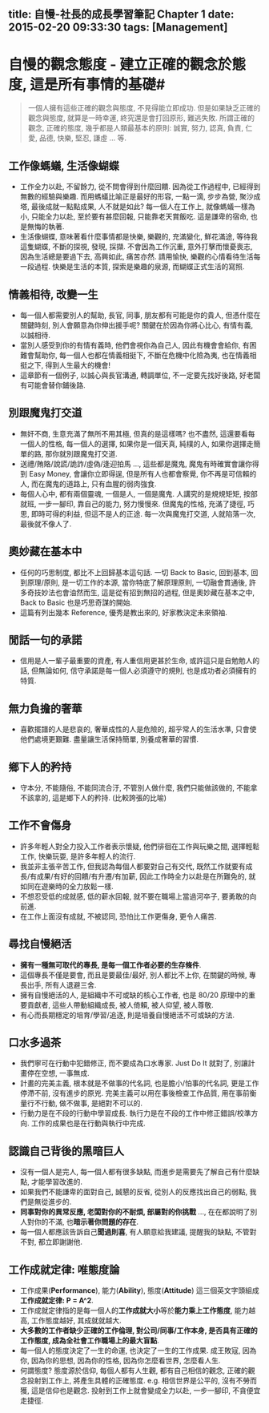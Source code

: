 title: 自慢-社長的成長學習筆記 Chapter 1
date: 2015-02-20 09:33:30
tags: [Management]
---
# 自慢的觀念態度 - 建立正確的觀念於態度, 這是所有事情的基礎#
<!--more-->
> 一個人擁有這些正確的觀念與態度, 不見得能立即成功.
> 但是如果缺乏正確的觀念與態度, 就算是一時幸運, 終究還是會打回原形, 難逃失敗.
> 所謂正確的觀念, 正確的態度, 幾乎都是人類最基本的原則:
> 誠實, 努力, 認真, 負責, 仁愛, 品德, 快樂, 堅忍, 謙虛 ... 等.

## 工作像螞蟻, 生活像蝴蝶 ##
* 工作全力以赴, 不留餘力, 從不問會得到什麼回饋. 因為從工作過程中, 已經得到無數的經驗與樂趣.
  而用螞蟻比喻正是最好的形容, 一點一滴, 步步為營, 聚沙成塔, 最後成就一點點成果, 人不就是如此?
  每一個人在工作上, 就像螞蟻一樣為小, 只能全力以赴, 至於要有甚麼回報, 只能靠老天賞飯吃. 這是謙卑的宿命, 也是無悔的執著.  
* 生活像蝴蝶, 意味著看什麼事情都是快樂, 樂觀的, 充滿變化, 鮮花滿途,
  等待我這隻蝴蝶, 不斷的探視, 發現, 採擷.
  不會因為工作沉重, 意外打擊而懷憂喪志, 因為生活總是要過下去, 高興如此, 痛苦亦然.
  請用愉快, 樂觀的心情看待生活每一段過程.
  快樂是生活的本質, 探索是樂趣的泉源, 而蝴蝶正式生活的寫照.

## 情義相待, 改變一生 ##
* 每一個人都需要別人的幫助, 長官, 同事, 朋友都有可能是你的貴人, 但憑什麼在關鍵時刻, 別人會願意為你伸出援手呢?
  關鍵在於因為你將心比心, 有情有義, 以誠相待.
* 當別人感受到你的有情有義時, 他們會視你為自己人, 因此有機會會給你, 有困難會幫助你, 每一個人也都在情義相挺下,
  不斷在危機中化險為夷, 也在情義相挺之下, 得到人生最大的機會!
* 這章節有一個例子, 以誠心與長官溝通, 轉調單位, 不一定要先找好後路, 好老闆有可能會替你鋪後路.

## 別跟魔鬼打交道 ##
* 無奸不商, 生意充滿了無所不用其極, 但真的是這樣嗎? 也不盡然, 這還要看每一個人的性格, 每一個人的選擇,
  如果你是一個天真, 純樸的人, 如果你選擇走簡單的路, 那你就別跟魔鬼打交道.
* 送禮/賄賂/說謊/詭詐/虛偽/逢迎拍馬 ..., 這些都是魔鬼, 魔鬼有時確實會讓你得到 Easy Money,
  會讓你立即得逞, 但是所有人也都會察覺, 你不再是可信賴的人, 而在魔鬼的道路上, 只有血腥的弱肉強食.
* 每個人心中, 都有兩個靈魂, 一個是人, 一個是魔鬼. 人講究的是規規矩矩, 按部就班, 一步一腳印, 靠自己的能力, 努力慢慢來.
  但魔鬼的性格, 充滿了捷徑, 巧思, 即時可得的利益, 但這不是人的正途.
  每一次與魔鬼打交道, 人就陷落一次, 最後就不像人了.

## 奧妙藏在基本中 ##
* 任何的巧思制度, 都比不上回歸基本這句話. 一切 Back to Basic, 回到基本, 回到原理/原則, 是一切工作的本源,
  當你特底了解原理原則, 一切融會貫通後, 許多奇技妙法也會油然而生, 這是從有招到無招的過程,
  但是奧妙藏在基本之中, Back to Basic 也是巧思奇謀的開始.
* 這篇有列出幾本 Reference, 優秀是教出來的, 好家教決定未來領袖.

## 閒話一句的承諾 ##
* 信用是人一輩子最重要的資產, 有人重信用更甚於生命, 或許這只是自勉勉人的話,
  但無論如何, 信守承諾是每一個人必須遵守的規則, 也是成功者必須擁有的特質.

## 無力負擔的奢華 ##
* 喜歡擺譜的人是悲哀的, 奢華成性的人是危險的, 超乎常人的生活水準, 只會使他們處境更艱難.
  盡量讓生活保持簡單, 別養成奢華的習慣.

## 鄉下人的矜持 ##
* 守本分, 不能隨俗, 不能同流合汙, 不管別人做什麼, 我們只能做該做的, 不能拿不該拿的, 這是鄉下人的矜持. (比較誇張的比喻)

## 工作不會傷身 ##
* 許多年輕人對全力投入工作者表示懷疑, 他們徘徊在工作與玩樂之間, 選擇輕鬆工作, 快樂玩耍, 是許多年輕人的流行.
* 我並非主張辛苦工作, 但我認為每個人都要對自己有交代, 既然工作就要有成長/有成果/有好的回饋/有升遷/有加薪, 
  因此工作時全力以赴是在所難免的, 就如同在遊樂時的全力放鬆一樣.
* 不想忍受低的成就感, 低的薪水回報, 就不要在職場上當過河卒子, 要勇敢的向前進.
* 在工作上面沒有成就, 不被認同, 恐怕比工作更傷身, 更令人痛苦.

## 尋找自慢絕活 ##
* **擁有一種無可取代的專長, 是每一個工作者必要的生存條件**.
* 這個專長不僅是要會, 而且是要最佳/最好, 別人都比不上你, 在關鍵的時候, 專長出手, 所有人退避三舍.
* 擁有自慢絕活的人, 是組織中不可或缺的核心工作者, 也是 80/20 原理中的重要貢獻者, 這些人帶動組織成長, 被人倚賴, 被人仰望, 被人尊敬.
* 有心而長期穩定的培育/學習/追逐, 則是培養自慢絕活不可或缺的方法.

## 口水多過茶 ##
* 我們寧可在行動中犯錯修正, 而不要成為口水專家. Just Do It 就對了, 別讓計畫停在空想, 一事無成.
* 計畫的完美主義, 根本就是不做事的代名詞, 也是膽小/怕事的代名詞, 更是工作停滯不前, 沒有進步的原兇.
  完美主義可以用在事後檢查工作品質, 用在事前衡量行不行動, 做不做事, 是絕對不可以的.
* 行動力是在不段的行動中學習成長. 執行力是在不段的工作中修正錯誤/校準方向. 工作的成果也是在行動與執行中完成.

## 認識自己背後的黑暗巨人 ##
* 沒有一個人是完人, 每一個人都有很多缺點, 而進步是需要先了解自己有什麼缺點, 才能學習改進的.
* 如果我們不能謙卑的面對自己, 誠懇的反省, 從別人的反應找出自己的弱點, 我們是無從進步的.
* **同事對你的異常反應, 老闆對你的不耐煩, 部屬對的你挑戰** ..., 在在都說明了別人對你的不滿, 也**暗示著你問題的存在**.
* 每一個人都應該告訴自己**聞過則喜**, 有人願意給我建議, 提醒我的缺點, 不管對不對, 都立即謝謝他.

## 工作成就定律: 唯態度論 ##
* 工作成果(**Performance**), 能力(**Ability**), 態度(**Attitude**) 這三個英文字頭組成**工作成就定律: P = A^2**.
* 工作成就定律指的是每一個人的**工作成就大小**等於**能力乘上工作態度**, 能力越高, 工作態度越好, 其成就就越大.
* **大多數的工作者缺少正確的工作倫理, 對公司/同事/工作本身, 是否具有正確的工作態度, 成為全社會工作職場上的最大盲點**.
* 每一個人的態度決定了一生的命運, 也決定了一生的工作成果.
  成王敗寇, 因為你, 因為你的思想, 因為你的性格, 因為你怎麼看世界, 怎麼看人生.
* 何謂態度? 態度源於信仰, 每個人都有人生觀, 都有自己相信的觀念, 正確的觀念投射到工作上, 將產生具體的正確態度.
  e.g. 相信世界是公平的, 沒有不勞而獲, 這是信仰也是觀念. 投射到工作上就會變成全力以赴, 一步一腳印, 不貪便宜走捷徑.